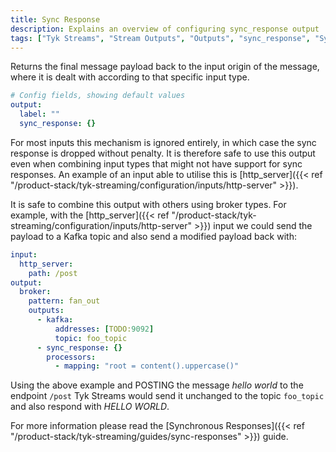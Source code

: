 ```yaml
---
title: Sync Response
description: Explains an overview of configuring sync_response output
tags: ["Tyk Streams", "Stream Outputs", "Outputs", "sync_response", "Sync Response"]
---
```


Returns the final message payload back to the input origin of the message, where it is dealt with according to that specific input type.

```yml
# Config fields, showing default values
output:
  label: ""
  sync_response: {}
```

For most inputs this mechanism is ignored entirely, in which case the sync response is dropped without penalty. It is therefore safe to use this output even when combining input types that might not have support for sync responses. An example of an input able to utilise this is [http_server]({{< ref "/product-stack/tyk-streaming/configuration/inputs/http-server" >}}).

It is safe to combine this output with others using broker types. For example, with the [http_server]({{< ref "/product-stack/tyk-streaming/configuration/inputs/http-server" >}}) input we could send the payload to a Kafka topic and also send a modified payload back with:

```yaml
input:
  http_server:
    path: /post
output:
  broker:
    pattern: fan_out
    outputs:
      - kafka:
          addresses: [TODO:9092]
          topic: foo_topic
      - sync_response: {}
        processors:
          - mapping: "root = content().uppercase()"
```

Using the above example and POSTING the message _hello world_ to the endpoint `/post` Tyk Streams would send it unchanged to the topic `foo_topic` and also respond with _HELLO WORLD_.

For more information please read the [Synchronous Responses]({{< ref "/product-stack/tyk-streaming/guides/sync-responses" >}}) guide.
